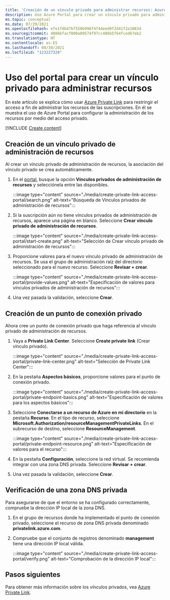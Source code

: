 ```yaml
---
title: 'Creación de un vínculo privado para administrar recursos: Azure Portal'
description: Use Azure Portal para crear un vínculo privado para administrar recursos.
ms.topic: conceptual
ms.date: 07/29/2021
ms.openlocfilehash: efe1fdb47bf550b996f4f44eed9f2d41f2a1083d
ms.sourcegitcommit: 40866facf800a09574f97cc486b5f64fced67eb2
ms.translationtype: HT
ms.contentlocale: es-ES
ms.lasthandoff: 08/30/2021
ms.locfileid: "123227320"
---
```

# <a name="use-portal-to-create-private-link-for-managing-azure-resources"></a>Uso del portal para crear un vínculo privado para administrar recursos

En este artículo se explica cómo usar [Azure Private Link](../../private-link/index.yml) para restringir el acceso a fin de administrar los recursos de las suscripciones. En él se muestra el uso de Azure Portal para configurar la administración de los recursos por medio del acceso privado.

[!INCLUDE [Create content](../../../includes/resource-manager-create-rmpl.md)]

## <a name="create-resource-management-private-link"></a>Creación de un vínculo privado de administración de recursos

Al crear un vínculo privado de administración de recursos, la asociación del vínculo privado se crea automáticamente.

1. En el [portal](https://portal.azure.com), busque la opción **Vínculos privados de administración de recursos** y selecciónela entre las disponibles.

   :::image type="content" source="./media/create-private-link-access-portal/search.png" alt-text="Búsqueda de Vínculos privados de administración de recursos":::

1. Si la suscripción aún no tiene vínculos privados de administración de recursos, aparece una página en blanco. Seleccione **Crear vínculo privado de administración de recursos**.

   :::image type="content" source="./media/create-private-link-access-portal/start-create.png" alt-text="Selección de Crear vínculo privado de administración de recursos":::

1. Proporcione valores para el nuevo vínculo privado de administración de recursos. Se usa el grupo de administración raíz del directorio seleccionado para el nuevo recurso. Seleccione **Revisar + crear**.

   :::image type="content" source="./media/create-private-link-access-portal/provide-values.png" alt-text="Especificación de valores para vínculos privados de administración de recursos":::

1. Una vez pasada la validación, seleccione **Crear**.

## <a name="create-private-endpoint"></a>Creación de un punto de conexión privado

Ahora cree un punto de conexión privado que haga referencia al vínculo privado de administración de recursos.

1. Vaya a **Private Link Center**. Seleccione **Create private link** (Crear vínculo privado).

   :::image type="content" source="./media/create-private-link-access-portal/private-link-center.png" alt-text="Selección de Private Link Center":::

1. En la pestaña **Aspectos básicos**, proporcione valores para el punto de conexión privado.

   :::image type="content" source="./media/create-private-link-access-portal/private-endpoint-basics.png" alt-text="Especificación de valores para los aspectos básicos":::

1. Seleccione **Conectarse a un recurso de Azure en mi directorio** en la pestaña **Recurso**. En el tipo de recurso, seleccione **Microsoft.Authorization/resourceManagementPrivateLinks**. En el subrecurso de destino, seleccione **ResourceManagement**.

   :::image type="content" source="./media/create-private-link-access-portal/private-endpoint-resource.png" alt-text="Especificación de valores para el recurso":::

1. En la pestaña **Configuración**, seleccione la red virtual. Se recomienda integrar con una zona DNS privada. Seleccione **Revisar + crear**.

1. Una vez pasada la validación, seleccione **Crear**.

## <a name="verify-private-dns-zone"></a>Verificación de una zona DNS privada

Para asegurarse de que el entorno se ha configurado correctamente, compruebe la dirección IP local de la zona DNS.

1. En el grupo de recursos donde ha implementado el punto de conexión privado, seleccione el recurso de zona DNS privada denominado **privatelink.azure.com**.

1. Compruebe que el conjunto de registros denominado **management** tiene una dirección IP local válida.

   :::image type="content" source="./media/create-private-link-access-portal/verify.png" alt-text="Comprobación de la dirección IP local":::

## <a name="next-steps"></a>Pasos siguientes

Para obtener más información sobre los vínculos privados, vea [Azure Private Link](../../private-link/index.yml).